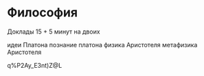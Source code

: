 # Философия

Доклады 15 + 5 минут на двоих

идеи Платона
познание платона
физика Аристотеля
метафизика Аристотеля

q%P2Ay_E3nt)Z@L